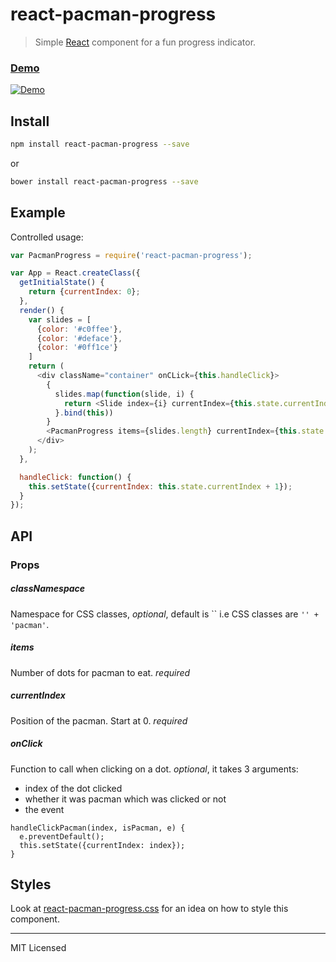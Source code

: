 # react-pacman-progress

> Simple [React](http://facebook.github.io/react/index.html) component for a fun progress indicator.

### [Demo](https://mathieudutour.github.io/react-pacman-progress)

[![Demo](https://cdn.rawgit.com/mathieudutour/react-pacman-progress/master/example/demo.gif "Demo")](https://github.com/mathieudutour/react-pacman-progress/blob/master/example/index.html)

## Install

```bash
npm install react-pacman-progress --save
```

or

```bash
bower install react-pacman-progress --save
```

## Example

Controlled usage:

```javascript
var PacmanProgress = require('react-pacman-progress');

var App = React.createClass({
  getInitialState() {
    return {currentIndex: 0};
  },
  render() {
    var slides = [
      {color: '#c0ffee'},
      {color: '#deface'},
      {color: '#0ff1ce'}
    ]
    return (
      <div className="container" onCLick={this.handleClick}>
        {
          slides.map(function(slide, i) {
            return <Slide index={i} currentIndex={this.state.currentIndex} color={slide.color} />;
          }.bind(this))
        }
        <PacmanProgress items={slides.length} currentIndex={this.state.currentIndex} />
      </div>
    );
  },

  handleClick: function() {
    this.setState({currentIndex: this.state.currentIndex + 1});
  }
});
```

## API

### Props

##### classNamespace

Namespace for CSS classes, _optional_, default is `` i.e CSS classes are `'' + 'pacman'`.

##### items

Number of dots for pacman to eat. _required_

##### currentIndex

Position of the pacman. Start at 0. _required_

##### onClick

Function to call when clicking on a dot. _optional_, it takes 3 arguments:
  * index of the dot clicked
  * whether it was pacman which was clicked or not
  * the event

```
handleClickPacman(index, isPacman, e) {
  e.preventDefault();
  this.setState({currentIndex: index});
}
```

## Styles

Look at [react-pacman-progress.css](https://github.com/mathieudutour/react-pacman-progress/blob/master/react-pacman-progress.css) for an idea on how to style this component.

---

MIT Licensed
